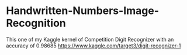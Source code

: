 # Handwritten-Numbers-Image-Recognition
This one of my Kaggle kernel of Competition Digit Recognizer with an accuracy of 0.98685
https://www.kaggle.com/target3/digit-recognizer-1
